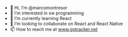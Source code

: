 - 👋 Hi, I’m @marcomontresor
- 👀 I’m interested in sw programming
- 🌱 I’m currently learning React
- 💞️ I’m looking to collaborate on React and React Native
- 📫 How to reach me at www.gotracker.net

<!---
marcomontresor/marcomontresor is a ✨ special ✨ repository because its `README.md` (this file) appears on your GitHub profile.
You can click the Preview link to take a look at your changes.
--->
